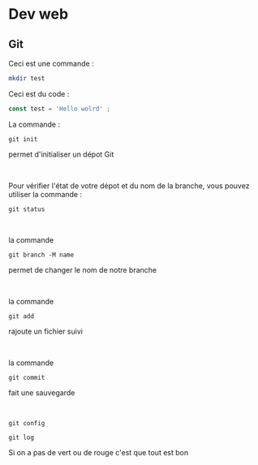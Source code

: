 # Dev web

## Git 

Ceci est une commande :
``` bash
mkdir test
````


Ceci est du code : 

```javascript
const test = 'Hello wolrd' ;
````

La commande :
````
git init
````
permet d'initialiser un dépot Git

&nbsp;

Pour vérifier l'état de votre dépot et du nom de la branche, vous pouvez utiliser la commande : 
````
git status
````
&nbsp;

la commande
```
git branch -M name
```
permet de changer le nom de notre branche

&nbsp;

la commande 

````
git add
````

rajoute un fichier suivi

&nbsp;

la commande 
````
git commit
````
fait une sauvegarde


&nbsp;


```
git config
```

````
git log
````

Si on a pas de vert ou de rouge c'est que tout est bon